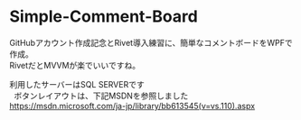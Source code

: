 # Simple-Comment-Board
GitHubアカウント作成記念とRivet導入練習に、簡単なコメントボードをWPFで作成。  
RivetだとMVVMが楽でいいですね。  
  
利用したサーバーはSQL SERVERです  
  
ボタンレイアウトは、下記MSDNを参照しました  
https://msdn.microsoft.com/ja-jp/library/bb613545(v=vs.110).aspx
